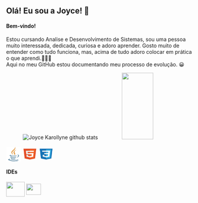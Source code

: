 ## Olá! Eu sou a Joyce! 👋
#### Bem-vindo!

 Estou cursando Analise e Desenvolvimento de Sistemas, sou uma pessoa muito interessada, dedicada, curiosa e adoro aprender. Gosto muito de entender como tudo funciona, mas, acima de tudo adoro colocar em prática o que aprendi.👩🏻‍💻 <br>
 Aqui no meu GitHub estou documentando meu processo de evolução. 😀<br>



<div align="center">  
  <img width="49%" height="195px" src="https://github-readme-stats.vercel.app/api?username=joycekarollyne&show_icons=true&count_private=true&hide_border=true&title_color=ff91a4&icon_color=ff91a4&text_color=c9d1d9&bg_color=0d1117" alt="Joyce Karollyne github stats" /> 
  <img  width="41%" height="180px" src="https://github-readme-stats.vercel.app/api/top-langs/?username=joycekarollyne&layout=compact&langs_count=7&theme=dracula"/> 
</div>




<div style="display: inline_block"><br>
  
 <img align="center" height="40"  width="40" src="https://github.com/joycekarollyne/joycekarollyne/blob/main/java.png?raw=true"/>
 <img align="center" alt="Rafa-HTML" height="30" width="40" src="https://raw.githubusercontent.com/devicons/devicon/master/icons/html5/html5-original.svg">
 <img align="center" alt="Rafa-CSS" height="30" width="40" src="https://raw.githubusercontent.com/devicons/devicon/master/icons/css3/css3-original.svg">
</div>


#### IDEs
<div style="display: inline_block">
 <img  align="center" height="40" width="50" src="https://cdn.jsdelivr.net/gh/devicons/devicon@latest/icons/vscode/vscode-original.svg"/>
  <img  align="center" height="30" width="40" src="https://cdn.jsdelivr.net/gh/devicons/devicon@latest/icons/intellij/intellij-original.svg" />
</div> 
          

